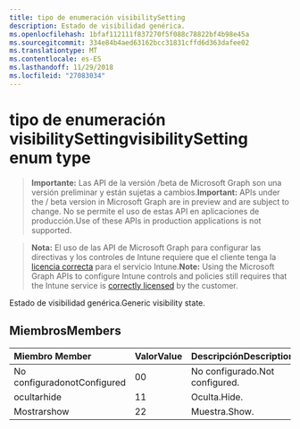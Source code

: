 ```yaml
---
title: tipo de enumeración visibilitySetting
description: Estado de visibilidad genérica.
ms.openlocfilehash: 1bfaf112111f837270f5f088c78822bf4b98e45a
ms.sourcegitcommit: 334e84b4aed63162bcc31831cffd6d363dafee02
ms.translationtype: MT
ms.contentlocale: es-ES
ms.lasthandoff: 11/29/2018
ms.locfileid: "27083034"
---
```

# <a name="visibilitysetting-enum-type"></a><span data-ttu-id="c741c-103">tipo de enumeración visibilitySetting</span><span class="sxs-lookup"><span data-stu-id="c741c-103">visibilitySetting enum type</span></span>

> <span data-ttu-id="c741c-104">**Importante:** Las API de la versión /beta de Microsoft Graph son una versión preliminar y están sujetas a cambios.</span><span class="sxs-lookup"><span data-stu-id="c741c-104">**Important:** APIs under the / beta version in Microsoft Graph are in preview and are subject to change.</span></span> <span data-ttu-id="c741c-105">No se permite el uso de estas API en aplicaciones de producción.</span><span class="sxs-lookup"><span data-stu-id="c741c-105">Use of these APIs in production applications is not supported.</span></span>

> <span data-ttu-id="c741c-106">**Nota:** El uso de las API de Microsoft Graph para configurar las directivas y los controles de Intune requiere que el cliente tenga la [licencia correcta](https://go.microsoft.com/fwlink/?linkid=839381) para el servicio Intune.</span><span class="sxs-lookup"><span data-stu-id="c741c-106">**Note:** Using the Microsoft Graph APIs to configure Intune controls and policies still requires that the Intune service is [correctly licensed](https://go.microsoft.com/fwlink/?linkid=839381) by the customer.</span></span>

<span data-ttu-id="c741c-107">Estado de visibilidad genérica.</span><span class="sxs-lookup"><span data-stu-id="c741c-107">Generic visibility state.</span></span>
## <a name="members"></a><span data-ttu-id="c741c-108">Miembros</span><span class="sxs-lookup"><span data-stu-id="c741c-108">Members</span></span>
|<span data-ttu-id="c741c-109">Miembro	</span><span class="sxs-lookup"><span data-stu-id="c741c-109">Member</span></span>|<span data-ttu-id="c741c-110">Valor</span><span class="sxs-lookup"><span data-stu-id="c741c-110">Value</span></span>|<span data-ttu-id="c741c-111">Descripción</span><span class="sxs-lookup"><span data-stu-id="c741c-111">Description</span></span>|
|:---|:---|:---|
|<span data-ttu-id="c741c-112">No configurado</span><span class="sxs-lookup"><span data-stu-id="c741c-112">notConfigured</span></span>|<span data-ttu-id="c741c-113">0</span><span class="sxs-lookup"><span data-stu-id="c741c-113">0</span></span>|<span data-ttu-id="c741c-114">No configurado.</span><span class="sxs-lookup"><span data-stu-id="c741c-114">Not configured.</span></span>|
|<span data-ttu-id="c741c-115">ocultar</span><span class="sxs-lookup"><span data-stu-id="c741c-115">hide</span></span>|<span data-ttu-id="c741c-116">1</span><span class="sxs-lookup"><span data-stu-id="c741c-116">1</span></span>|<span data-ttu-id="c741c-117">Oculta.</span><span class="sxs-lookup"><span data-stu-id="c741c-117">Hide.</span></span>|
|<span data-ttu-id="c741c-118">Mostrar</span><span class="sxs-lookup"><span data-stu-id="c741c-118">show</span></span>|<span data-ttu-id="c741c-119">2</span><span class="sxs-lookup"><span data-stu-id="c741c-119">2</span></span>|<span data-ttu-id="c741c-120">Muestra.</span><span class="sxs-lookup"><span data-stu-id="c741c-120">Show.</span></span>|





